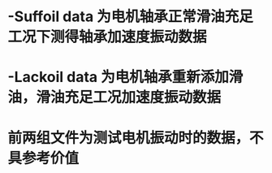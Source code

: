 # -Suffoil data 为电机轴承正常滑油充足工况下测得轴承加速度振动数据
# -Lackoil data 为电机轴承重新添加滑油，滑油充足工况加速度振动数据
#  前两组文件为测试电机振动时的数据，不具参考价值
